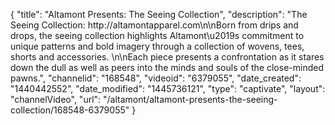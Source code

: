 {
    "title": "Altamont Presents: The Seeing Collection",
    "description": "The Seeing Collection: http:\/\/altamontapparel.com\n\nBorn from drips and drops, the seeing collection highlights Altamont\u2019s commitment to unique patterns and bold imagery through a collection of wovens, tees, shorts and accessories. \n\nEach piece presents a confrontation as it stares down the dull as well as peers into the minds and souls of the close-minded pawns.",
    "channelid": "168548",
    "videoid": "6379055",
    "date_created": "1440442552",
    "date_modified": "1445736121",
    "type": "captivate",
    "layout": "channelVideo",
    "url": "\/altamont\/altamont-presents-the-seeing-collection\/168548-6379055"
}